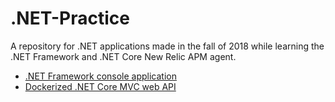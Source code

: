 # .NET-Practice

A repository for .NET applications made in the fall of 2018 while learning the .NET Framework and .NET Core New Relic APM agent.

* [.NET Framework console application](https://github.com/jhunschejones/.NET-Practice/tree/master/BandsApp)
* [Dockerized .NET Core MVC web API](https://github.com/jhunschejones/.NET-Practice/tree/master/NET-To-Do)
